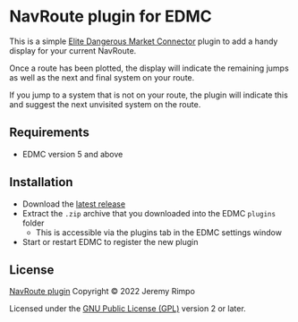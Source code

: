 # NavRoute plugin for EDMC

This is a simple [Elite Dangerous Market Connector][EDMC] plugin to add a handy display for your current NavRoute.

Once a route has been plotted, the display will indicate the remaining jumps as well as the next and final system on your route.

If you jump to a system that is not on your route, the plugin will indicate this and suggest the next unvisited system on the route.

## Requirements
* EDMC version 5 and above

## Installation
* Download the [latest release]
* Extract the `.zip` archive that you downloaded into the EDMC `plugins` folder
  * This is accessible via the plugins tab in the EDMC settings window
* Start or restart EDMC to register the new plugin

## License

[NavRoute plugin][NavRoute] Copyright © 2022 Jeremy Rimpo

Licensed under the [GNU Public License (GPL)][GPLv2] version 2 or later.

[EDMC]: https://github.com/EDCD/EDMarketConnector/wiki
[NavRoute]: https://github.com/Silarn/EDMC-NavRoute
[latest release]: https://github.com/Silarn/EDMC-NavRoute/releases/latest
[GPLv2]: http://www.gnu.org/licenses/gpl-2.0.html
